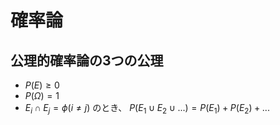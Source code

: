 # 確率論

## 公理的確率論の3つの公理

- $P(E) \ge 0$
- $P(\Omega) = 1$
- $E_i \cap E_j = \phi (i \ne j)$ のとき、 $P(E_1 \cup E_2 \cup ...) = P(E_1) + P(E_2) + ...$

